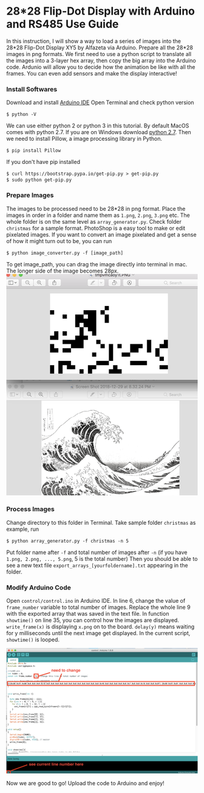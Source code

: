 # 28*28 Flip-Dot Display with Arduino and RS485 Use Guide

In this instruction, I will show a way to load a series of images into the 28\*28 Flip-Dot Display XY5 by Alfazeta via Arduino. Prepare all the 28\*28 images in png formats. We first need to use a python script to translate all the images into a 3-layer hex array, then copy the big array into the Arduino code. Ardunio will allow you to decide how the animation be like with all the frames. You can even add sensors and make the display interactive!

### Install Softwares
Download and install [Arduino IDE](https://www.arduino.cc/en/Main/Software)
Open Terminal and check python version
```
$ python -V
```
We can use either python 2 or python 3 in this tutorial. By default MacOS comes with python 2.7. If you are on Windows download [python 2.7](https://www.python.org/download/releases/2.7.6/).
Then we need to install Pillow, a image processing library in Python.
```
$ pip install Pillow
```
If you don't have pip installed
```
$ curl https://bootstrap.pypa.io/get-pip.py > get-pip.py
$ sudo python get-pip.py
```

### Prepare Images
The images to be processed need to be 28\*28 in png format. Place the images in order in a folder and name them as `1.png`, `2.png`, `3.png` etc. The whole folder is on the same level as `array_generator.py`. Check folder `christmas` for a sample format.
PhotoShop is a easy tool to make or edit pixelated images. If you want to convert an image pixelated and get a sense of how it might turn out to be, you can run
```
$ python image_converter.py -f [image_path]
```
To get image_path, you can drag the image directly into terminal in mac. The longer side of the image becomes 28px.
![alt tag](rm/1.png)

### Process Images
Change directory to this folder in Terminal. Take sample folder `christmas` as example, run
```
$ python array_generator.py -f christmas -n 5
```
Put folder name after `-f` and total number of images after `-n` (if you have `1.png, 2.png, ..., 5.png`, 5 is the total number)
Then you should be able to see a new text file `export_arrays_[yourfoldername].txt` appearing in the folder.

### Modify Arduino Code
Open `control/control.ino` in Arduino IDE. In line 6, change the value of `frame_number` variable to total number of images. Replace the whole line 9 with the exported array that was saved in the text file. In function  `showtime()` on line 35, you can control how the images are displayed. `write_frame(x)` is displaying `x.png` on to the board. `delay(y)` means waiting for y milliseconds until the next image get displayed. In the current script, `showtime()` is looped.  

![alt tag](rm/2.png)

Now we are good to go! Upload the code to Arduino and enjoy!
